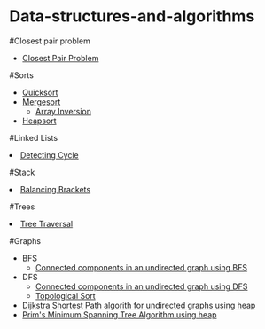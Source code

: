 # Data-structures-and-algorithms


#Closest pair problem
<ul>
	<li><a target="_blank" href="https://raw.githubusercontent.com/rvbugs0/Data-structures-and-algorithms/master/sorts/applications/ClosestPair.cpp">Closest Pair Problem</a>
	</li>
</ul>


#Sorts<br/>
<ul>
<li><a target="_blank" href="https://raw.githubusercontent.com/rvbugs0/Data-structures-and-algorithms/master/sorts/QuickSort.java">
	Quicksort</a></li> 
<li><a target="_blank" href="https://raw.githubusercontent.com/rvbugs0/Data-structures-and-algorithms/master/sorts/MergeSort.java">
	Mergesort</a>
	<ul>
		<li><a target="_blank" href="https://raw.githubusercontent.com/rvbugs0/Data-structures-and-algorithms/master/sorts/applications/ArrayInversion.java">Array Inversion</a>
		</li></ul>
</li>
<li><a target="_blank" href="https://raw.githubusercontent.com/rvbugs0/Data-structures-and-algorithms/master/sorts/HeapSort.java">
	Heapsort</a>
</li> 
</ul>

#Linked Lists<br/>
<li><a target="_blank" href="https://raw.githubusercontent.com/rvbugs0/Data-structures-and-algorithms/master/linked-lists/DetectingCycle.cpp">
	Detecting Cycle</a>
</li>


#Stack<br/>
<li><a target="_blank" href="https://raw.githubusercontent.com/rvbugs0/Data-structures-and-algorithms/master/stack/BalancingBrackets.cpp">
	Balancing Brackets</a>
</li>


#Trees<br/>
<li><a target="_blank" href="https://raw.githubusercontent.com/rvbugs0/Data-structures-and-algorithms/master/trees/TreeTraversal.cpp">
	Tree Traversal</a>
</li>

#Graphs<br/>
<ul>
<li>BFS
	<ul><li><a  target="_blank" href="https://raw.githubusercontent.com/rvbugs0/Data-structures-and-algorithms/master/graphs/connected-components-in-undirected-graphs/ConnectedComponentsInUndirectedGraphs.java">Connected components in an undirected graph using BFS</a></li></ul>
</li>
<li>DFS
	<ul>
		<li><a  target="_blank" href="https://raw.githubusercontent.com/rvbugs0/Data-structures-and-algorithms/master/graphs/connected-components-in-undirected-graphs/ConnectedComponentsDFS.java">Connected components in an undirected graph using DFS</a></li>
		<li><a  target="_blank" href="https://raw.githubusercontent.com/rvbugs0/Data-structures-and-algorithms/master/graphs/topological-sort/TopologicalSort.java">Topological Sort</a></li>
	</ul>
<li><a target="_blank" href="https://raw.githubusercontent.com/rvbugs0/Data-structures-and-algorithms/master/graphs/dijkstra-shortest-path/DijkstraUndirected.cpp">Dijkstra Shortest Path algorith for undirected graphs using heap</a></li>
</li>
<li><a target="_blank" href="https://raw.githubusercontent.com/rvbugs0/Data-structures-and-algorithms/master/graphs/prims-mst-algorithm/PrimsMSTUsingHeap.cpp">Prim's Minimum Spanning Tree Algorithm using heap</a></li>
</li>


</ul>


